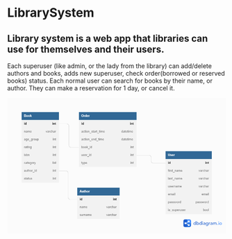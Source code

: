 ﻿# LibrarySystem
 ##  Library system is a web app that libraries can use for themselves and their users. ##
 Each superuser (like admin, or the lady from the library) can add/delete authors and books, adds new superuser, check order(borrowed or reserved books) status.
 Each normal user can search for books by their name, or author. They can make a reservation for 1 day, or cancel it. 
 
 
 ![](https://github.com/KWojcik243/LibrarySystem/blob/main/DB.png)
